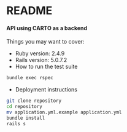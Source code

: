# README

#### API using CARTO as a backend

Things you may want to cover:

* Ruby version:  2.4.9
* Rails version: 5.0.7.2
* How to run the test suite

```sh
bundle exec rspec
```

* Deployment instructions

```sh
git clone repository
cd repository 
mv application.yml.example application.yml
bundle install
rails s
```